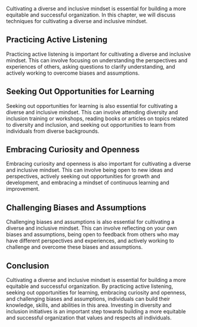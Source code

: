 
Cultivating a diverse and inclusive mindset is essential for building a more equitable and successful organization. In this chapter, we will discuss techniques for cultivating a diverse and inclusive mindset.

Practicing Active Listening
---------------------------

Practicing active listening is important for cultivating a diverse and inclusive mindset. This can involve focusing on understanding the perspectives and experiences of others, asking questions to clarify understanding, and actively working to overcome biases and assumptions.

Seeking Out Opportunities for Learning
--------------------------------------

Seeking out opportunities for learning is also essential for cultivating a diverse and inclusive mindset. This can involve attending diversity and inclusion training or workshops, reading books or articles on topics related to diversity and inclusion, and seeking out opportunities to learn from individuals from diverse backgrounds.

Embracing Curiosity and Openness
--------------------------------

Embracing curiosity and openness is also important for cultivating a diverse and inclusive mindset. This can involve being open to new ideas and perspectives, actively seeking out opportunities for growth and development, and embracing a mindset of continuous learning and improvement.

Challenging Biases and Assumptions
----------------------------------

Challenging biases and assumptions is also essential for cultivating a diverse and inclusive mindset. This can involve reflecting on your own biases and assumptions, being open to feedback from others who may have different perspectives and experiences, and actively working to challenge and overcome these biases and assumptions.

Conclusion
----------

Cultivating a diverse and inclusive mindset is essential for building a more equitable and successful organization. By practicing active listening, seeking out opportunities for learning, embracing curiosity and openness, and challenging biases and assumptions, individuals can build their knowledge, skills, and abilities in this area. Investing in diversity and inclusion initiatives is an important step towards building a more equitable and successful organization that values and respects all individuals.
